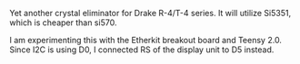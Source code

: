 Yet another crystal eliminator for Drake R-4/T-4 series.
It will utilize Si5351, which is cheaper than si570.

I am experimenting this with the Etherkit breakout board and Teensy 2.0.
Since I2C is using D0, I connected RS of the display unit to D5 instead.

